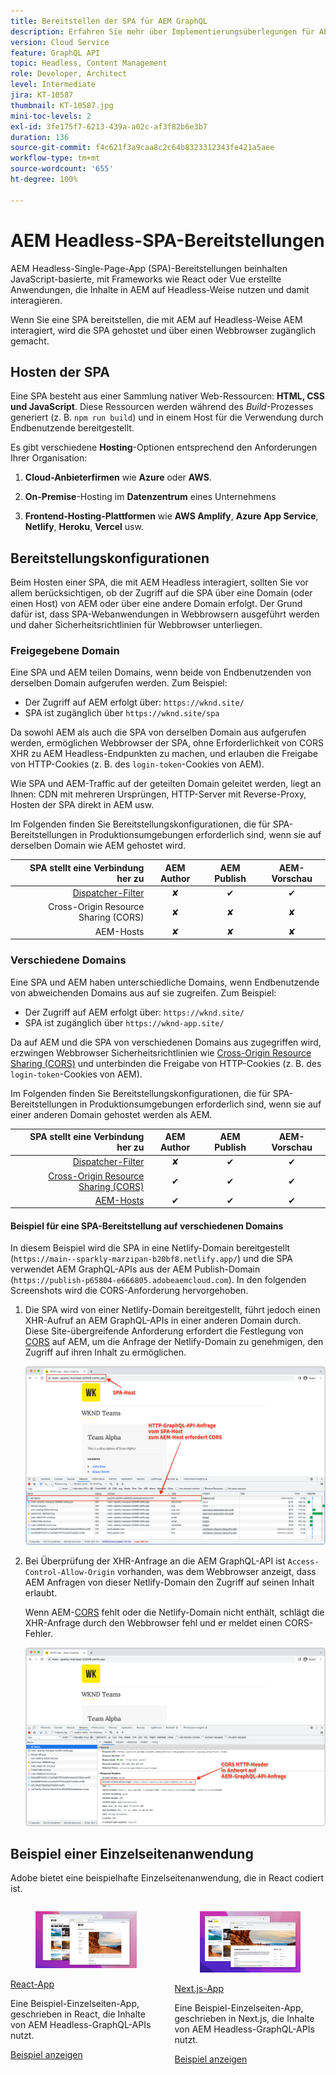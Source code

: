 ```yaml
---
title: Bereitstellen der SPA für AEM GraphQL
description: Erfahren Sie mehr über Implementierungsüberlegungen für AEM Headless-Single-Page-App (SPA)-Bereitstellungen.
version: Cloud Service
feature: GraphQL API
topic: Headless, Content Management
role: Developer, Architect
level: Intermediate
jira: KT-10587
thumbnail: KT-10587.jpg
mini-toc-levels: 2
exl-id: 3fe175f7-6213-439a-a02c-af3f82b6e3b7
duration: 136
source-git-commit: f4c621f3a9caa8c2c64b8323312343fe421a5aee
workflow-type: tm+mt
source-wordcount: '655'
ht-degree: 100%

---
```


# AEM Headless-SPA-Bereitstellungen

AEM Headless-Single-Page-App (SPA)-Bereitstellungen beinhalten JavaScript-basierte, mit Frameworks wie React oder Vue erstellte Anwendungen, die Inhalte in AEM auf Headless-Weise nutzen und damit interagieren.

Wenn Sie eine SPA bereitstellen, die mit AEM auf Headless-Weise AEM interagiert, wird die SPA gehostet und über einen Webbrowser zugänglich gemacht.

## Hosten der SPA

Eine SPA besteht aus einer Sammlung nativer Web-Ressourcen: **HTML, CSS und JavaScript**. Diese Ressourcen werden während des _Build_-Prozesses generiert (z. B. `npm run build`) und in einem Host für die Verwendung durch Endbenutzende bereitgestellt.

Es gibt verschiedene **Hosting**-Optionen entsprechend den Anforderungen Ihrer Organisation:

1. **Cloud-Anbieterfirmen** wie **Azure** oder **AWS**.

2. **On-Premise**-Hosting im **Datenzentrum** eines Unternehmens

3. **Frontend-Hosting-Plattformen** wie **AWS Amplify**, **Azure App Service**, **Netlify**, **Heroku**, **Vercel** usw.

## Bereitstellungskonfigurationen

Beim Hosten einer SPA, die mit AEM Headless interagiert, sollten Sie vor allem berücksichtigen, ob der Zugriff auf die SPA über eine Domain (oder einen Host) von AEM oder über eine andere Domain erfolgt.  Der Grund dafür ist, dass SPA-Webanwendungen in Webbrowsern ausgeführt werden und daher Sicherheitsrichtlinien für Webbrowser unterliegen.

### Freigegebene Domain

Eine SPA und AEM teilen Domains, wenn beide von Endbenutzenden von derselben Domain aufgerufen werden. Zum Beispiel:

+ Der Zugriff auf AEM erfolgt über: `https://wknd.site/`
+ SPA ist zugänglich über `https://wknd.site/spa`

Da sowohl AEM als auch die SPA von derselben Domain aus aufgerufen werden, ermöglichen Webbrowser der SPA, ohne Erforderlichkeit von CORS XHR zu AEM Headless-Endpunkten zu machen, und erlauben die Freigabe von HTTP-Cookies (z. B. des `login-token`-Cookies von AEM).

Wie SPA und AEM-Traffic auf der geteilten Domain geleitet werden, liegt an Ihnen: CDN mit mehreren Ursprüngen, HTTP-Server mit Reverse-Proxy, Hosten der SPA direkt in AEM usw.

Im Folgenden finden Sie Bereitstellungskonfigurationen, die für SPA-Bereitstellungen in Produktionsumgebungen erforderlich sind, wenn sie auf derselben Domain wie AEM gehostet wird.

| SPA stellt eine Verbindung her zu | AEM Author | AEM Publish | AEM-Vorschau |
|---------------------------------------------------:|:----------:|:-----------:|:-----------:|
| [Dispatcher-Filter](./configurations/dispatcher-filters.md) | ✘ | ✔ | ✔ |
| Cross-Origin Resource Sharing (CORS) | ✘ | ✘ | ✘ |
| AEM-Hosts | ✘ | ✘ | ✘ |

### Verschiedene Domains

Eine SPA und AEM haben unterschiedliche Domains, wenn Endbenutzende von abweichenden Domains aus auf sie zugreifen. Zum Beispiel:

+ Der Zugriff auf AEM erfolgt über: `https://wknd.site/`
+ SPA ist zugänglich über `https://wknd-app.site/`

Da auf AEM und die SPA von verschiedenen Domains aus zugegriffen wird, erzwingen Webbrowser Sicherheitsrichtlinien wie [Cross-Origin Resource Sharing (CORS)](./configurations/cors.md) und unterbinden die Freigabe von HTTP-Cookies (z. B. des `login-token`-Cookies von AEM).

Im Folgenden finden Sie Bereitstellungskonfigurationen, die für SPA-Bereitstellungen in Produktionsumgebungen erforderlich sind, wenn sie auf einer anderen Domain gehostet werden als AEM.

| SPA stellt eine Verbindung her zu | AEM Author | AEM Publish | AEM-Vorschau |
|---------------------------------------------------:|:----------:|:-----------:|:-----------:|
| [Dispatcher-Filter](./configurations/dispatcher-filters.md) | ✘ | ✔ | ✔ |
| [Cross-Origin Resource Sharing (CORS)](./configurations/cors.md) | ✔ | ✔ | ✔ |
| [AEM-Hosts](./configurations/aem-hosts.md) | ✔ | ✔ | ✔ |

#### Beispiel für eine SPA-Bereitstellung auf verschiedenen Domains

In diesem Beispiel wird die SPA in eine Netlify-Domain bereitgestellt (`https://main--sparkly-marzipan-b20bf8.netlify.app/`) und die SPA verwendet AEM GraphQL-APIs aus der AEM Publish-Domain (`https://publish-p65804-e666805.adobeaemcloud.com`). In den folgenden Screenshots wird die CORS-Anforderung hervorgehoben.

1. Die SPA wird von einer Netlify-Domain bereitgestellt, führt jedoch einen XHR-Aufruf an AEM GraphQL-APIs in einer anderen Domain durch. Diese Site-übergreifende Anforderung erfordert die Festlegung von [CORS](./configurations/cors.md) auf AEM, um die Anfrage der Netlify-Domain zu genehmigen, den Zugriff auf ihren Inhalt zu ermöglichen.

   ![SPA-Anfrage aus SPA- und AEM-Hosts ](assets/spa/cors-requirement.png)

2. Bei Überprüfung der XHR-Anfrage an die AEM GraphQL-API ist `Access-Control-Allow-Origin` vorhanden, was dem Webbrowser anzeigt, dass AEM Anfragen von dieser Netlify-Domain den Zugriff auf seinen Inhalt erlaubt.

   Wenn AEM-[CORS](./configurations/cors.md) fehlt oder die Netlify-Domain nicht enthält, schlägt die XHR-Anfrage durch den Webbrowser fehl und er meldet einen CORS-Fehler.

   ![CORS-Antwortkopfzeile bei AEM GraphQL-API](assets/spa/cors-response-headers.png)

## Beispiel einer Einzelseitenanwendung

Adobe bietet eine beispielhafte Einzelseitenanwendung, die in React codiert ist.

<div class="columns is-multiline">
<!-- React app -->
<div class="column is-half-tablet is-half-desktop is-one-third-widescreen" aria-label="React app" tabindex="0">
   <div class="card">
       <div class="card-image">
           <figure class="image is-16by9">
               <a href="../example-apps/react-app.md" title="React-App" tabindex="-1">
                   <img class="is-bordered-r-small" src="../example-apps/assets/react-app/react-app-card.png" alt="React-App">
               </a>
           </figure>
       </div>
       <div class="card-content is-padded-small">
           <div class="content">
               <p class="headline is-size-6 has-text-weight-bold"><a href="../example-apps/react-app.md" title="React-App">React-App</a></p>
               <p class="is-size-6">Eine Beispiel-Einzelseiten-App, geschrieben in React, die Inhalte von AEM Headless-GraphQL-APIs nutzt.</p>
               <a href="../example-apps/react-app.md" class="spectrum-Button spectrum-Button--outline spectrum-Button--primary spectrum-Button--sizeM">
                   <span class="spectrum-Button-label has-no-wrap has-text-weight-bold">Beispiel anzeigen</span>
               </a>
           </div>
       </div>
   </div>
</div>
<!-- Next.js app -->
<div class="column is-half-tablet is-half-desktop is-one-third-widescreen" aria-label="Next.js app" tabindex="0">
   <div class="card">
       <div class="card-image">
           <figure class="image is-16by9">
               <a href="../example-apps/next-js.md" title="Next.js-App" tabindex="-1">
                   <img class="is-bordered-r-small" src="../example-apps/assets/next-js/next-js-card.png" alt="Next.js-App">
               </a>
           </figure>
       </div>
       <div class="card-content is-padded-small">
           <div class="content">
               <p class="headline is-size-6 has-text-weight-bold"><a href="../example-apps/next-js.md" title="Next.js-App">Next.js-App</a></p>
               <p class="is-size-6">Eine Beispiel-Einzelseiten-App, geschrieben in Next.js, die Inhalte von AEM Headless-GraphQL-APIs nutzt.</p>
               <a href="../example-apps/next-js.md" class="spectrum-Button spectrum-Button--outline spectrum-Button--primary spectrum-Button--sizeM">
                   <span class="spectrum-Button-label has-no-wrap has-text-weight-bold">Beispiel anzeigen</span>
               </a>
           </div>
       </div>
   </div>
</div>
</div>
